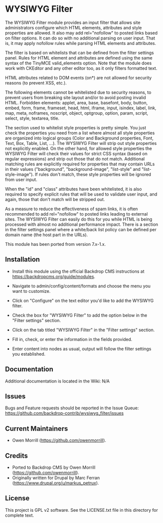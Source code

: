 WYSIWYG Filter
======================

The WYSIWYG Filter module provides an input filter that allows site 
administrators configure which HTML elements, attributes and style properties
are allowed. It also may add rel="nofollow" to posted links based on filter 
options. It can do so with no additional parsing on user input. That is, it may
apply nofollow rules while parsing HTML elements and attributes.

The filter is based on whitelists that can be defined from the filter settings 
panel. Rules for HTML element and attributes are defined using the same syntax 
of the TinyMCE valid_elements option. Note that the module does work with 
CKEditor and any other editor too, as it only filters formatted text.

HTML attributes related to DOM events (on*) are not allowed for security 
reasons (to prevent XSS, etc.).

The following elements cannot be whitelisted due to security reasons, to 
prevent users from breaking site layout and/or to avoid posting invalid HTML. 
Forbidden elements: applet, area, base, basefont, body, button, embed, form, 
frame, frameset, head, html, iframe, input, isindex, label, link, map, meta, 
noframes, noscript, object, optgroup, option, param, script, select, style, 
textarea, title.

The section used to whitelist style properties is pretty simple. You just check
the properties you need from a list where almost all style properties are 
organized into logical groups (Color and Background properties, Font, Text, 
Box, Table, List, ...). The WYSIWYG Filter will strip out style properties not 
explicitly enabled. On the other hand, for allowed style properties the WYSIWYG
 Filter will check their values for strict CSS syntax (based on regular 
 expressions) and strip out those that do not match. Additional matching rules 
 are explicitly required for properties that may contain URLs in their values 
 ("background", "background-image", "list-style" and "list-style-image"). If 
 rules don't match, these style properties will be ignored from user input.

When the "id" and "class" attributes have been whitelisted, it is also required
to specify explicit rules that will be used to validate user input, and again, 
those that don't match will be stripped out.

As a measure to reduce the effectiveness of spam links, it is often recommended
to add rel="nofollow" to posted links leading to external sites. The WYSIWYG 
Filter can easily do this for you while HTML is being processed with almost no 
additional performance impact. There is a section in the filter settings panel 
where a white/back list policy can be defined per domain name (the host part in
 the URLs).

This module has been ported from version 7.x-1.x.

Installation
------------

- Install this module using the official Backdrop CMS instructions at
  https://backdropcms.org/guide/modules.

- Navigate to admin/config/content/formats and choose the menu you want to 
  customize.

- Click on "Configure" on the text editor you'd like to add the WYSIWYG filter.

- Check the box for "WYSIWYG Filter" to add the option below in the 
  "Filter settings" section.
  
- Click on the tab titled "WYSIWYG Filter" in the "Filter settings" section.

- Fill in, check, or enter the information in the fields provided.

- Enter content into nodes as usual, output will follow the filter settings you
  established.

Documentation
-------------

Additional documentation is located in the Wiki:
N/A

Issues
------

Bugs and Feature requests should be reported in the Issue Queue: 
https://github.com/backdrop-contrib/wysiwyg_filter/issues

Current Maintainers
-------------------

- Owen Morrill (https://github.com/owenmorrill).

Credits
-------

- Ported to Backdrop CMS by Owen Morrill (https://github.com/owenmorrill).
- Originally written for Drupal by Marc Ferran (https://www.drupal.org/u/markus_petrux).

License
-------

This project is GPL v2 software. See the LICENSE.txt file in this directory for
complete text.
